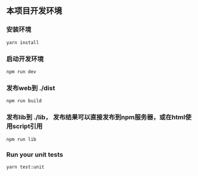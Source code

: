 
## 本项目开发环境

### 安装环境

```
yarn install
```

### 启动开发环境
```
npm run dev
```

### 发布web到 ./dist
```
npm run build
```

### 发布lib到 ./lib， 发布结果可以直接发布到npm服务器，或在html使用script引用
```
npm run lib
```

### Run your unit tests
```
yarn test:unit
```
